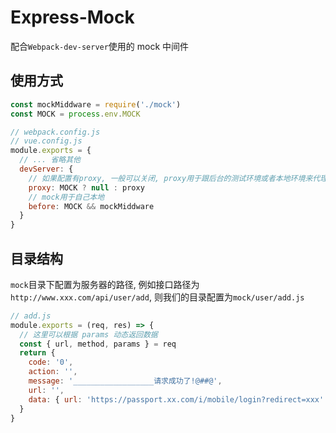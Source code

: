 # Express-Mock

配合`Webpack-dev-server`使用的 mock 中间件

## 使用方式

```js
const mockMiddware = require('./mock')
const MOCK = process.env.MOCK

// webpack.config.js
// vue.config.js
module.exports = {
  // ... 省略其他
  devServer: {
    // 如果配置有proxy, 一般可以关闭, proxy用于跟后台的测试环境或者本地环境来代理
    proxy: MOCK ? null : proxy
    // mock用于自己本地
    before: MOCK && mockMiddware
  }
}
```

## 目录结构

`mock`目录下配置为服务器的路径, 例如接口路径为 `http://www.xxx.com/api/user/add`, 则我们的目录配置为`mock/user/add.js`

```js
// add.js
module.exports = (req, res) => {
  // 这里可以根据 params 动态返回数据
  const { url, method, params } = req
  return {
    code: '0',
    action: '',
    message: '__________________请求成功了!@##@',
    url: '',
    data: { url: 'https://passport.xx.com/i/mobile/login?redirect=xxx' }
  }
}
```
